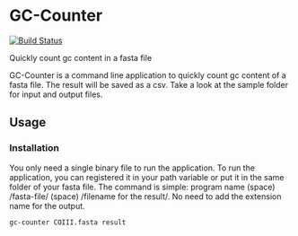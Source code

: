 # GC-Counter

[![Build Status](https://travis-ci.com/hhandika/gc-counter.svg?branch=main)](https://travis-ci.com/hhandika/gc-counter)

Quickly count gc content in a fasta file

GC-Counter is a command line application to quickly count gc content of a fasta file. The result will be saved as a csv. Take a look at the sample folder for input and output files.

## Usage

### Installation
You only need a single binary file to run the application. To run the application, you can registered it in your path variable or put it in the same folder of your fasta file. The command is simple: program name (space) /fasta-file/ (space) /filename for the result/. No need to add the extension name for the output.

```
gc-counter COIII.fasta result
```